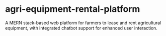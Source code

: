# agri-equipment-rental-platform
A MERN stack-based web platform for farmers to lease and rent agricultural equipment, with integrated chatbot support for enhanced user interaction.
